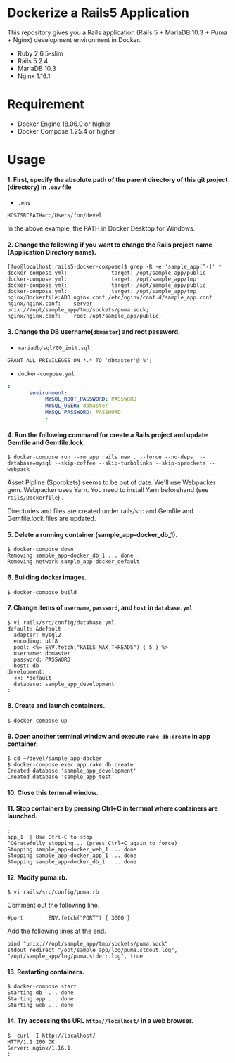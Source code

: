 Dockerize a Rails5 Application
=======================

This repository gives you a Rails application (Rails 5 + MariaDB 10.3 + Puma + Nginx) development environment in Docker.

* Ruby 2.6.5-slim
* Rails 5.2.4
* MariaDB 10.3
* Nginx 1.16.1

Requirement
=======================

* Docker Engine 18.06.0 or higher
* Docker Compose 1.25.4 or higher

Usage
=======================

#### 1. First, specify the absolute path of the parent directory of this git project (directory) in `.env` file

* `.env`
``` console
HOSTSRCPATH=c:/Users/foo/devel
```
In the above example, the PATH in Docker Desktop for Windows.

#### 2. Change the following if you want to change the Rails project name (Application Directory name).

```shell-session
[foo@localhost:rails5-docker-compose]$ grep -R -e 'sample_app[^-]' *
docker-compose.yml:              target: /opt/sample_app/public
docker-compose.yml:              target: /opt/sample_app/tmp
docker-compose.yml:              target: /opt/sample_app/public
docker-compose.yml:              target: /opt/sample_app/tmp
nginx/Dockerfile:ADD nginx.conf /etc/nginx/conf.d/sample_app.conf
nginx/nginx.conf:    server unix:///opt/sample_app/tmp/sockets/puma.sock;
nginx/nginx.conf:    root /opt/sample_app/public;
```

#### 3. Change the DB username(`dbmaster`) and root password.

* `mariadb/sql/00_init.sql`
```console
GRANT ALL PRIVILEGES ON *.* TO 'dbmaster'@'%';
```

* `docker-compose.yml`
``` yaml
:
       environment:
            MYSQL_ROOT_PASSWORD: PASSWORD
            MYSQL_USER: dbmaster
            MYSQL_PASSWORD: PASSWORD
            :
```

#### 4. Run the following command for create a Rails project and update Gemfile and Gemfile.lock.

```shell-session
$ docker-compose run --rm app rails new . --force --no-deps  --database=mysql --skip-coffee --skip-turbolinks --skip-sprockets --webpack
```

Asset Pipline (Sporokets) seems to be out of date.
We'll use Webpacker gem.
Webpacker uses Yarn. You need to install Yarn beforehand (see `rails/Dockerfile`) .


Directories and files are created under rails/src and Gemfile and Gemfile.lock files are updated.

#### 5. Delete a running container (sample\_app-docker\_db\_1).

```shell-session
$ docker-compose down
Removing sample_app-docker_db_1 ... done
Removing network sample_app-docker_default
```

#### 6. Building docker images.

```shell-session
$ docker-compose build
```

#### 7. Change items of `username`, `password`, and `host` in `database.yml`

```shell-session
$ vi rails/src/config/database.yml
default: &default
  adapter: mysql2
  encoding: utf8
  pool: <%= ENV.fetch("RAILS_MAX_THREADS") { 5 } %>
  username: dbmaster
  password: PASSWORD
  host: db
development:
  <<: *default
  database: sample_app_development
:
```

#### 8. Create and launch containers.

```shell-session
$ docker-compose up
```

#### 9. Open another terminal window and execute `rake db:create` in app container.

```shell-session
$ cd ~/devel/sample_app-docker
$ docker-compose exec app rake db:create
Created database 'sample_app_development'
Created database 'sample_app_test'
```

#### 10. Close this termnal window.

#### 11. Stop containers by pressing Ctrl+C in termnal where containers are launched.

```console
:
app_1  | Use Ctrl-C to stop
^CGracefully stopping... (press Ctrl+C again to force)
Stopping sample_app-docker_web_1 ... done
Stopping sample_app-docker_app_1 ... done
Stopping sample_app-docker_db_1  ... done
```

#### 12. Modify puma.rb.
```shell-session
$ vi rails/src/config/puma.rb
```

Comment out the following line.
```console
#port        ENV.fetch("PORT") { 3000 }
```

Add the following lines at the end.
```console
bind "unix:///opt/sample_app/tmp/sockets/puma.sock"
stdout_redirect "/opt/sample_app/log/puma.stdout.log",  "/opt/sample_app/log/puma.stderr.log", true
```

#### 13. Restarting containers.
```shell-session
$ docker-compose start
Starting db  ... done
Starting app ... done
Starting web ... done
```

#### 14. Try accessing the URL `http://localhost/` in a web browser.
```shell-session
$  curl -I http://localhost/
HTTP/1.1 200 OK
Server: nginx/1.16.1
:
```
